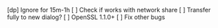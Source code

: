 [dp] Ignore for 15m-1h
[ ] Check if works with network share
[ ] Transfer fully to new dialog?
[ ] OpenSSL 1.1.0+
[ ] Fix other bugs

